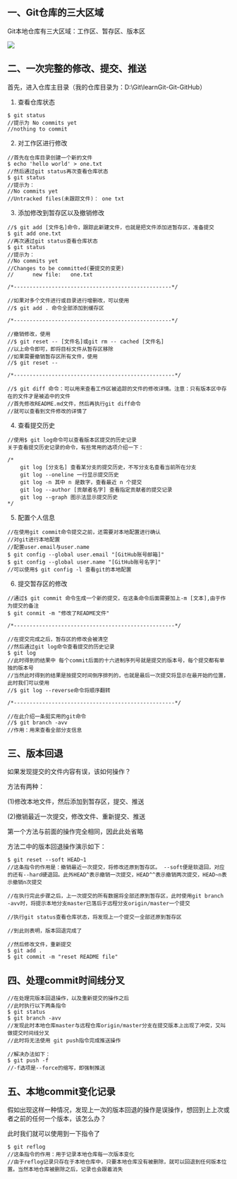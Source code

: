 ## 一、Git仓库的三大区域

Git本地仓库有三大区域：工作区、暂存区、版本区

![](https://doc.shiyanlou.com/document-uid310176labid9805timestamp1548755776759.png/wm)



## 二、一次完整的修改、提交、推送

首先，进入仓库主目录（我的仓库目录为：D:\Git\learnGit\-Git-GitHub）

1. 查看仓库状态

```git
$ git status
//提示为 No commits yet
//nothing to commit
```

2. 对工作区进行修改

```git
//首先在仓库目录创建一个新的文件
$ echo 'hello world' > one.txt
//然后通过git status再次查看仓库状态
$ git status
//提示为：
//No commits yet
//Untracked files(未跟踪文件)： one txt
```

3.  添加修改到暂存区以及撤销修改

```git
//$ git add [文件名]命令，跟踪此新建文件，也就是把文件添加进暂存区，准备提交
$ git add one.txt
//再次通过git status查看仓库状态
$ git status
//提示为：
//No commits yet
//Changes to be committed(要提交的变更)
//		new file:	one.txt

/*--------------------------------------------------*/

//如果对多个文件进行或目录进行增删改，可以使用
//$ git add . 命令全部添加到缓存区

/*--------------------------------------------------*/

//撤销修改，使用
//$ git reset -- [文件名]或git rm -- cached [文件名]
//以上命令即可，即将目标文件从暂存区移除
//如果需要撤销暂存区所有文件，使用
//$ git reset -- 

/*---------------------------------------------------*/

//$ git diff 命令：可以用来查看工作区被追踪的文件的修改详情。注意：只有版本区中存在的文件才是被追中的文件
//首先修改README.md文件，然后再执行git diff命令
//就可以查看到文件修改的详情了
```



4. 查看提交历史

```
//使用$ git log命令可以查看版本区提交的历史记录
关于查看提交历史记录的命令，有些常用的选项介绍一下：

/*
	git log [分支名] 查看某分支的提交历史，不写分支名查看当前所在分支
	git log --oneline 一行显示提交历史
	git log -n 其中 n 是数字，查看最近 n 个提交
	git log --author [贡献者名字] 查看指定贡献者的提交记录
	git log --graph 图示法显示提交历史
*/
```

5. 配置个人信息

```git
//在使用git commit命令提交之前，还需要对本地配置进行确认
//对git进行本地配置
//配置user.email与user.name
$ git config --global user.email "[GitHub账号邮箱]"
$ git config --global user.name "[GitHub账号名字]"
//可以使用$ git config -l 查看git的本地配置
```

6. 提交暂存区的修改

```
//通过$ git commit 命令生成一个新的提交，在这条命令后面需要加上-m [文本],由于作为提交的备注
$ git conmit -m "修改了README文件"

/*---------------------------------------------------*/

//在提交完成之后，暂存区的修改会被清空
//然后通过git log命令查看提交的历史记录
$ git log
//此时得到的结果中 每个commit后面的十六进制序列号就是提交的版本号，每个提交都有单独的版本号
//当然此时得到的结果是按提交时间倒序排列的，也就是最后一次提交将显示在最开始的位置，此时我们可以使用
//$ git log --reverse命令将顺序翻转

/*---------------------------------------------------*/

//在此介绍一条挺实用的git命令
//$ git branch -avv
//作用：用来查看全部分支信息

```



## 三、版本回退

如果发现提交的文件内容有误，该如何操作？

方法有两种：

(1)修改本地文件，然后添加到暂存区，提交、推送

(2)撤销最近一次提交，修改文件、重新提交、推送

第一个方法与前面的操作完全相同，因此此处省略

方法二中的版本回退操作演示如下：

```git
$ git reset --soft HEAD~1
//这条指令的作用是：撤销最近一次提交，将修改还原到暂存区。 --soft便是软退回，对应的还有--hard硬退回。此外HEAD^表示撤销一次提交，HEAD^^表示撤销两次提交，HEAD~n表示撤销n次提交

//在执行完此步骤之后，上一次提交的所有数据将全部还原到暂存区，此时使用git branch -avv时，将提示本地分支master已落后于远程分支origin/master一个提交

//执行git status查看仓库状态，将发现上一个提交一全部还原到暂存区

//到此则表明，版本回退完成了

//然后修改文件，重新提交
$ git add .
$ git commit -m "reset README file"

```



## 四、处理commit时间线分叉

```git
//在处理完版本回退操作，以及重新提交的操作之后
//此时执行以下两条指令
$ git status
$ git branch -avv
//发现此时本地仓库master与远程仓库origin/master分支在提交版本上出现了冲突，又叫做提交时间线分叉
//此时将无法使用 git push指令完成推送操作

//解决办法如下：
$ git push -f
//-f选项是--force的缩写，即强制推送
```



## 五、本地commit变化记录

假如出现这样一种情况，发现上一次的版本回退的操作是误操作，想回到上上次或者之前的任何一个版本，该怎么办？

此时我们就可以使用到一下指令了

```git
$ git reflog
//这条指令的作用：用于记录本地仓库每一次版本变化
//由于reflog记录只存在于本地仓库中，只要本地仓库没有被删除，就可以回退到任何版本位置。当然本地仓库被删除之后，记录也会跟着消失
```

